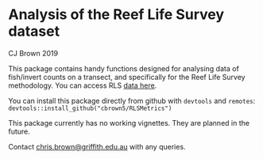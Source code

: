 # Analysis of the Reef Life Survey dataset

 CJ Brown  2019

This package contains handy functions designed for analysing data of fish/invert counts on a  transect, and specifically for the Reef Life Survey methodology. You can access RLS [data here](https://reeflifesurvey.imas.utas.edu.au/static/landing.html).

You can  install this package directly from github with `devtools` and `remotes`:
`devtools::install_github("cbrown5/RLSMetrics")`

This package currently has no working vignettes. They are planned in the future. 

Contact chris.brown@griffith.edu.au with any queries.  
